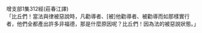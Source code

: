 增支部1集312經(莊春江譯)  
「比丘們！當法與律被惡說時，凡勸導者、[被]他勸導者、被勸導而如那樣實行者，他們全都產出許多非福德，那是什麼原因呢？比丘們！因為法的被惡說狀態。」  
  
  
